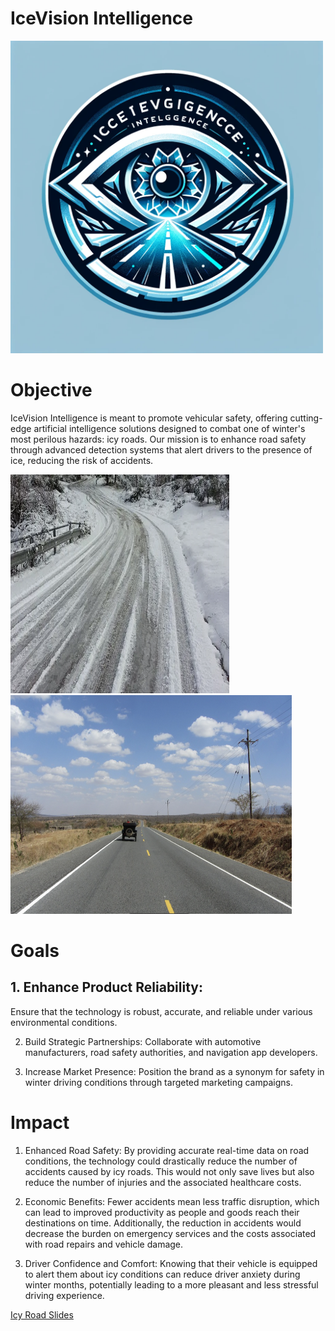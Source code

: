 # IceVision Intelligence

<img src = "IcyRoads.png" width = "500" height = "500">

# Objective
IceVision Intelligence is meant to promote vehicular safety, offering cutting-edge artificial intelligence solutions designed to combat one of winter's most perilous hazards: icy roads. Our mission is to enhance road safety through advanced detection systems that alert drivers to the presence of ice, reducing the risk of accidents. 

<img src = "Icy Roads 1.png" width = "350" height = "350">
<img src = "Icy Roads 2.png" width = "450" height = "350">

# Goals
## 1. Enhance Product Reliability: 
Ensure that the technology is robust, accurate, and reliable under various environmental conditions. 

2. Build Strategic Partnerships: Collaborate with automotive manufacturers, road safety authorities, and navigation app developers.

3. Increase Market Presence: Position the brand as a synonym for safety in winter driving conditions through targeted marketing campaigns.

# Impact 
1. Enhanced Road Safety: By providing accurate real-time data on road conditions, the technology could drastically reduce the number of accidents caused by icy roads. This would not only save lives but also reduce the number of injuries and the associated healthcare costs.

2. Economic Benefits: Fewer accidents mean less traffic disruption, which can lead to improved productivity as people and goods reach their destinations on time. Additionally, the reduction in accidents would decrease the burden on emergency services and the costs associated with road repairs and vehicle damage.

3. Driver Confidence and Comfort: Knowing that their vehicle is equipped to alert them about icy conditions can reduce driver anxiety during winter months, potentially leading to a more pleasant and less stressful driving experience.

[Icy Road Slides](https://docs.google.com/presentation/d/18Q3D1hVQ1lUIEyh8BX9vg-vuHmLc5DF_ei9m_K_i3oY/edit?usp=sharing)
